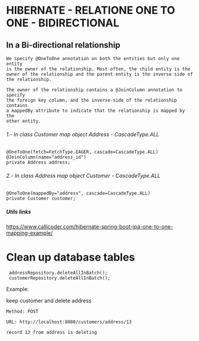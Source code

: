 # HIBERNATE - RELATIONE ONE TO ONE - BIDIRECTIONAL

## In a Bi-directional relationship

	We specify @OneToOne annotation on both the entities but only one entity
	is the owner of the relationship. Most often, the child entity is the 
	owner of the relationship and the parent entity is the inverse side of
	the relationship.
	
	The owner of the relationship contains a @JoinColumn annotation to specify
	the foreign key column, and the inverse-side of the relationship contains
	a mappedBy attribute to indicate that the relationship is mapped by the 
	other entity.


###### 1.- In class Customer map object Address - CascadeType.ALL

	@OneToOne(fetch=FetchType.EAGER, cascade=CascadeType.ALL)
	@JoinColumn(name="address_id")
	private Address address;
	
	
###### 2.- In class Address map object Customer - CascadeType.ALL

	@OneToOne(mappedBy="address", cascade=CascadeType.ALL)	
	private Customer customer;
	
	
##### Utils links

https://www.callicoder.com/hibernate-spring-boot-jpa-one-to-one-mapping-example/


# Clean up database tables

     addressRepository.deleteAllInBatch();
     customerRepository.deleteAllInBatch();

Example:

keep customer and delete address

	Method: POST
	
	URL: http://localhost:8080/customers/address/13
	
	record 13 from address is deleting

	